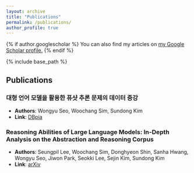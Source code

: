 ```yaml
---
layout: archive
title: "Publications"
permalink: /publications/
author_profile: true
---
```


{% if author.googlescholar %}
  You can also find my articles on <u><a href="{{author.googlescholar}}">my Google Scholar profile</a>.</u>
{% endif %}

{% include base_path %}

## Publications

### 대형 언어 모델을 활용한 퓨샷 추론 문제의 데이터 증강
* **Authors**: Wongyu Seo, Woochang Sim, Sundong Kim
* **Link**: [DBpia](https://www.dbpia.co.kr/journal/articleDetail?nodeId=NODE11705093)

### Reasoning Abilities of Large Language Models: In-Depth Analysis on the Abstraction and Reasoning Corpus
* **Authors**: Seungpil Lee, Woochang Sim, Donghyeon Shin, Sanha Hwang, Wongyu Seo, Jiwon Park, Seokki Lee, Sejin Kim, Sundong Kim
* **Link**: [arXiv](https://arxiv.org/abs/2403.11793)
